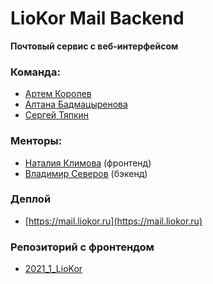 # LioKor Mail Backend

**Почтовый сервис с веб-интерфейсом**

### Команда:
* [Артем Королев](https://github.com/KoroLion)
* [Алтана Бадмацыренова](https://github.com/altanab)
* [Сергей Тяпкин](https://github.com/SergTyapkin)

### Менторы:
* [Наталия Климова](https://github.com/Tataklim) (фронтенд)
* [Владимир Северов](https://github.com/hackallcode) (бэкенд)

### Деплой
* [https://mail.liokor.ru](https://mail.liokor.ru)

### Репозиторий с фронтендом
* [2021_1_LioKor](https://github.com/frontend-park-mail-ru/2021_1_LioKor)
